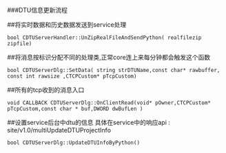 <link href="http://kevinburke.bitbucket.org/markdowncss/markdown.css" rel="stylesheet"></link>

###DTU信息更新流程

##将实时数据和历史数据发送到service处理

```
bool CDTUServerHandler::UnZipRealFileAndSendPython( realfilezip zipfile)
```


##将消息按标识分配不同的处理类,正常core连上来每分钟都会触发这个函数
```
bool CDTUServerDlg::SetData( string strDTUName,const char* rawbuffer, const int rawsize ,CTCPCustom* pTcpCustom)
```

##所有的tcp收到的消息入口
```
void CALLBACK CDTUServerDlg::OnClientRead(void* pOwner,CTCPCustom* pTcpCustom,const char * buf,DWORD dwBufLen )   
```

##设置service后台中dtu的信息
具体在service中的响应api : site/v1.0/multiUpdateDTUProjectInfo

```
bool CDTUServerDlg::UpdateDTUInfoByPython()

```